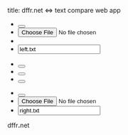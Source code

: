 title: dffr.net <=> text compare web app

<div>
    <div id="fullview">
        <div id="window"></div>
        <div id="minimap"></div>
    </div>
    <div id="editor">
        <div id="menu" class="row">
            <div class="col-xs-5">
                <ul class="list-unstyled text-center">
                    <li class="pull-left"><button id="left-trash" alt="Clear Left" type="button" class="btn btn-sm btn-danger" data-toggle="tooltip" data-placement="bottom" title="Clear Left"><i class="icon-trash"></i></button></li>
                    <li class="pull-left"><span id="left-open" alt="Load Left" class="btn btn-sm btn-info btn-file" data-toggle="tooltip" data-placement="bottom" title="Load Left"><i class="icon-folder-open"></i><input type="file"></span></li>
                    <li class="pull-left"><a download="left.txt" id="left-save"  alt="Save Left" class="btn btn-sm btn-success btn-save" data-toggle="tooltip" data-placement="bottom" title="Save Left"><i class="icon-save-floppy"></i></a></li>
                    <li class=""><input id="left-name" type="text" value="left.txt" data-toggle="tooltip" data-placement="bottom" title="Left Filename"></li>
                </ul>
            </div>
            <div class="col-xs-2">
                <ul class="list-unstyled list-inline text-center">
                    <li><button id="highlight" alt="Toggle Highlighting" type="button" class="btn btn-sm btn-warning" data-toggle="tooltip" data-placement="bottom" title="Toggle Highlighting"><i class="icon-marker"></i></button></li>
                    <li><button id="switch" alt="Switch Left/Right" type="button" class="btn btn-sm btn-primary" data-toggle="tooltip" data-placement="bottom" title="Switch Left/Right"><i class="icon-refresh"></i></button></li>
                    <li><button id="linecount" alt="Toggle&nbsp;Line&nbsp;Count" type="button" class="btn btn-sm btn-warning" data-toggle="tooltip" data-placement="bottom" title="Toggle&nbsp;Line&nbsp;Count"><i class="icon-numberlist"></i></button></li>
                </ul>
            </div>
            <div class="col-xs-5">
                <ul class="list-unstyled text-center">
                    <li class="pull-right"><button id="right-trash" alt="Clear Right" type="button" class="btn btn-sm btn-danger" data-toggle="tooltip" data-placement="bottom" title="Clear&nbsp;Right"><i class="icon-trash"></i></button></li>
                    <li class="pull-right"><span id="right-open"  alt="Load Right" class="btn btn-sm btn-info btn-file" data-toggle="tooltip" data-placement="bottom" title="Load&nbsp;Right"><i class="icon-folder-open"></i><input type="file"></span></li>
                    <li class=""><input id="right-name" type="text" value="right.txt" data-toggle="tooltip" data-placement="bottom" title="Right Filename"></li>
                </ul>
            </div>
        </div>
        <div class="row">
            <div id="comparer"></div>
        </div>
    </div>
    <div id="logo-bg"><span class="text-warning">dffr</span><span class="text-info"><strong>.</strong></span><span class="text-success">net</span></div>
</div>
